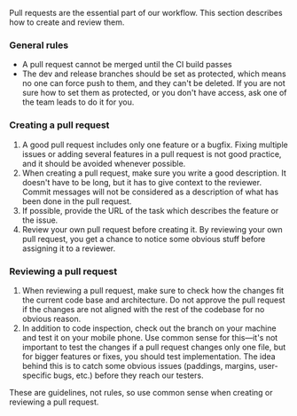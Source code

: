 Pull requests are the essential part of our workflow. This section describes how to create and review them.

### General rules
- A pull request cannot be merged until the CI build passes
- The dev and release branches should be set as protected, which means no one can force push to them, and they can't be deleted. If you are not sure how to set them as protected, or you don't have access, ask one of the team leads to do it for you.

### Creating a pull request

1. A good pull request includes only one feature or a bugfix. Fixing multiple issues or adding several features in a pull request is not good practice, and it should be avoided whenever possible. 
2. When creating a pull request, make sure you write a good description. It doesn't have to be long, but it has to give context to the reviewer. Commit messages will not be considered as a description of what has been done in the pull request. 
3. If possible, provide the URL of the task which describes the feature or the issue.
4. Review your own pull request before creating it. By reviewing your own pull request, you get a chance to notice some obvious stuff before assigning it to a reviewer. 

### Reviewing a pull request

1. When reviewing a pull request, make sure to check how the changes fit the current code base and architecture. Do not approve the pull request if the changes are not aligned with the rest of the codebase for no obvious reason.
2. In addition to code inspection, check out the branch on your machine and test it on your mobile phone. Use common sense for this—it's not important to test the changes if a pull request changes only one file, but for bigger features or fixes, you should test implementation. The idea behind this is to catch some obvious issues (paddings, margins, user-specific bugs, etc.) before they reach our testers.

These are guidelines, not rules, so use common sense when creating or reviewing a pull request.
